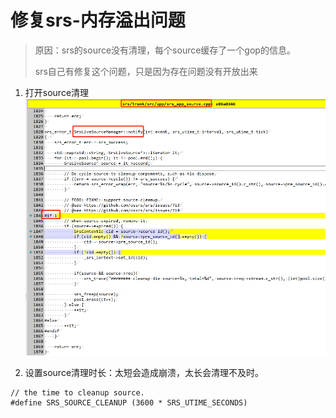 # 修复srs-内存溢出问题
> 原因：srs的source没有清理，每个source缓存了一个gop的信息。
> 
> srs自己有修复这个问题，只是因为存在问题没有开放出来

1. 打开source清理
![](.images/5cae04c6.png)

2. 设置source清理时长：太短会造成崩溃，太长会清理不及时。
```
// the time to cleanup source.
#define SRS_SOURCE_CLEANUP (3600 * SRS_UTIME_SECONDS)
```